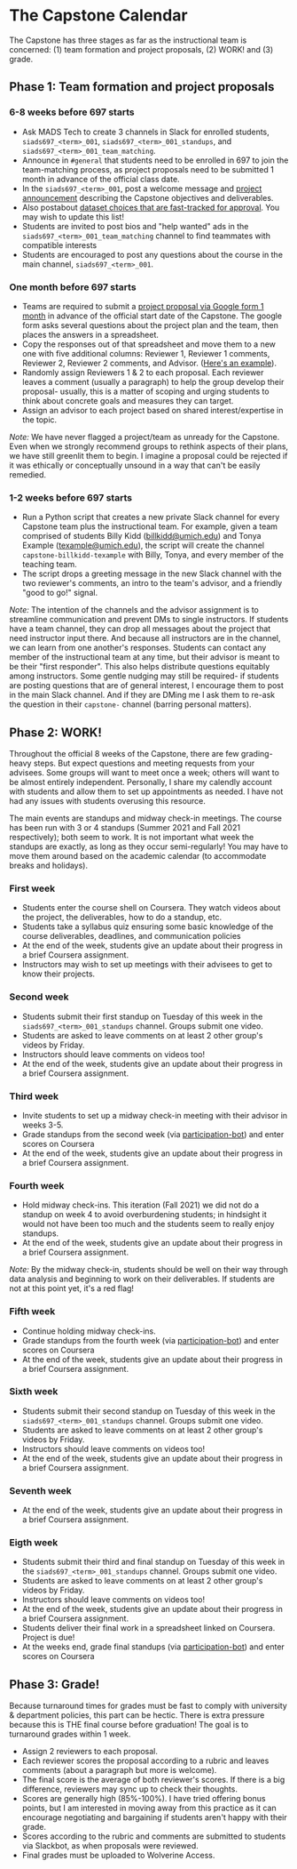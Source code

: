 # The Capstone Calendar

The Capstone has three stages as far as the instructional team is concerned: (1) team formation and project proposals, (2) WORK! and (3) grade. 

## Phase 1: Team formation and project proposals
### 6-8 weeks before 697 starts
- Ask MADS Tech to create 3 channels in Slack for enrolled students, `siads697_<term>_001`, `siads697_<term>_001_standups`, and `siads697_<term>_001_team_matching`.
- Announce in `#general` that students need to be enrolled in 697 to join the team-matching process, as project proposals need to be submitted 1 month in advance of the official class date. 
- In the `siads697_<term>_001`, post a welcome message and [project announcement](https://docs.google.com/document/d/1CpDaed706NALPNfEw5lzoOBp2aZBqR5_2J-88KDUK0g/edit?usp=sharing) describing the Capstone objectives and deliverables. 
- Also postabout [dataset choices that are fast-tracked for approval](https://docs.google.com/document/d/1Ibc_foCaiZNrNT-7h5p2yo5JNM_iZzdF1nb6P3maa-4/edit?usp=sharing). You may wish to update this list! 
- Students are invited to post bios and "help wanted" ads in the `siads697_<term>_001_team_matching` channel to find teammates with compatible interests 
- Students are encouraged to post any questions about the course in the main channel, `siads697_<term>_001`. 

### One month before 697 starts
- Teams are required to submit a [project proposal via Google form 1 month](https://forms.gle/LXZokami7m8SF4sN8) in advance of the official start date of the Capstone. The google form asks several questions about the project plan and the team, then places the answers in a spreadsheet. 
- Copy the responses out of that spreadsheet and move them to a new one with five additional columns: Reviewer 1, Reviewer 1 comments, Reviewer 2, Reviewer 2 comments, and Advisor. ([Here's an example](https://docs.google.com/spreadsheets/d/1EfyGU5KDs7-deb91PSsJ9lnfdEsBYL5OnY2yBacHvFg/edit?usp=sharing)).
- Randomly assign Reviewers 1 & 2 to each proposal. Each reviewer leaves a comment (usually a paragraph) to help the group develop their proposal- usually, this is a matter of scoping and urging students to think about concrete goals and measures they can target. 
- Assign an advisor to each project based on shared interest/expertise in the topic. 

_Note:_ We have never flagged a project/team as unready for the Capstone. Even when we strongly recommend groups to rethink aspects of their plans, we have still greenlit them to begin. I imagine a proposal could be rejected if it was ethically or conceptually unsound in a way that can't be easily remedied. 
 
### 1-2 weeks before 697 starts
- Run a Python script that creates a new private Slack channel for every Capstone team plus the instructional team. For example, given a team comprised of students Billy Kidd (billkidd@umich.edu) and Tonya Example (texample@umich.edu), the script will create the channel `capstone-billkidd-texample` with Billy, Tonya, and every member of the teaching team. 
- The script drops a greeting message in the new Slack channel with the two reviewer's comments, an intro to the team's advisor, and a friendly "good to go!" signal. 

_Note:_ The intention of the channels and the advisor assignment is to streamline communication and prevent DMs to single instructors. If students have a team channel, they can drop all messages about the project that need instructor input there. And because all instructors are in the channel, we can learn from one another's responses. Students can contact any member of the instructional team at any time, but their advisor is meant to be their "first responder". This also helps distribute questions equitably among instructors. Some gentle nudging may still be required- if students are posting questions that are of general interest, I encourage them to post in the main Slack channel. And if they are DMing me I ask them to re-ask the question in their `capstone-` channel (barring personal matters).

## Phase 2: WORK! 
Throughout the official 8 weeks of the Capstone, there are few grading-heavy steps. But expect questions and meeting requests from your advisees. Some groups will want to meet once a week; others will want to be almost entirely independent. Personally, I share my calendly account with students and allow them to set up appointments as needed. I have not had any issues with students overusing this resource. 

The main events are standups and midway check-in meetings. The course has been run with 3 or 4 standups (Summer 2021 and Fall 2021 respectively); both seem to work. It is not important what week the standups are exactly, as long as they occur semi-regularly! You may have to move them around based on the academic calendar (to accommodate breaks and holidays). 

### First week
- Students enter the course shell on Coursera. They watch videos about the project, the deliverables, how to do a standup, etc.
- Students take a syllabus quiz ensuring some basic knowledge of the course deliverables, deadlines, and communication policies
- At the end of the week, students give an update about their progress in a brief Coursera assignment.
- Instructors may wish to set up meetings with their advisees to get to know their projects.

### Second week 
- Students submit their first standup on Tuesday of this week in the `siads697_<term>_001_standups` channel. Groups submit one video.
- Students are asked to leave comments on at least 2 other group's videos by Friday.
- Instructors should leave comments on videos too! 
- At the end of the week, students give an update about their progress in a brief Coursera assignment.

### Third week 
- Invite students to set up a midway check-in meeting with their advisor in weeks 3-5. 
- Grade standups from the second week (via [participation-bot](https://github.com/elleobrien/participation-bot)) and enter scores on Coursera
- At the end of the week, students give an update about their progress in a brief Coursera assignment.

### Fourth week
- Hold midway check-ins. This iteration (Fall 2021) we did not do a standup on week 4 to avoid overburdening students; in hindsight it would not have been too much and the students seem to really enjoy standups.
- At the end of the week, students give an update about their progress in a brief Coursera assignment.

_Note:_ By the midway check-in, students should be well on their way through data analysis and beginning to work on their deliverables. If students are not at this point yet, it's a red flag! 

### Fifth week
- Continue holding midway check-ins.
- Grade standups from the fourth week (via [participation-bot](https://github.com/elleobrien/participation-bot)) and enter scores on Coursera
- At the end of the week, students give an update about their progress in a brief Coursera assignment.

### Sixth week 
- Students submit their second standup on Tuesday of this week in the `siads697_<term>_001_standups` channel. Groups submit one video.
- Students are asked to leave comments on at least 2 other group's videos by Friday.
- Instructors should leave comments on videos too! 
- At the end of the week, students give an update about their progress in a brief Coursera assignment.

### Seventh week
- At the end of the week, students give an update about their progress in a brief Coursera assignment.

### Eigth week
- Students submit their third and final standup on Tuesday of this week in the `siads697_<term>_001_standups` channel. Groups submit one video.
- Students are asked to leave comments on at least 2 other group's videos by Friday.
- Instructors should leave comments on videos too! 
- At the end of the week, students give an update about their progress in a brief Coursera assignment.
- Students deliver their final work in a spreadsheet linked on Coursera. Project is due!
- At the weeks end, grade final standups (via [participation-bot](https://github.com/elleobrien/participation-bot)) and enter scores on Coursera

## Phase 3: Grade!
Because turnaround times for grades must be fast to comply with university & department policies, this part can be hectic. There is extra pressure because this is THE final course before graduation! The goal is to turnaround grades within 1 week. 

- Assign 2 reviewers to each proposal.
- Each reviewer scores the proposal according to a rubric and leaves comments (about a paragraph but more is welcome).
- The final score is the average of both reviewer's scores. If there is a big difference, reviewers may sync up to check their thoughts.
- Scores are generally high (85%-100%). I have tried offering bonus points, but I am interested in moving away from this practice as it can encourage negotiating and bargaining if students aren't happy with their grade.
- Scores according to the rubric and comments are submitted to students via Slackbot, as when proposals were reviewed. 
- Final grades must be uploaded to Wolverine Access. 







